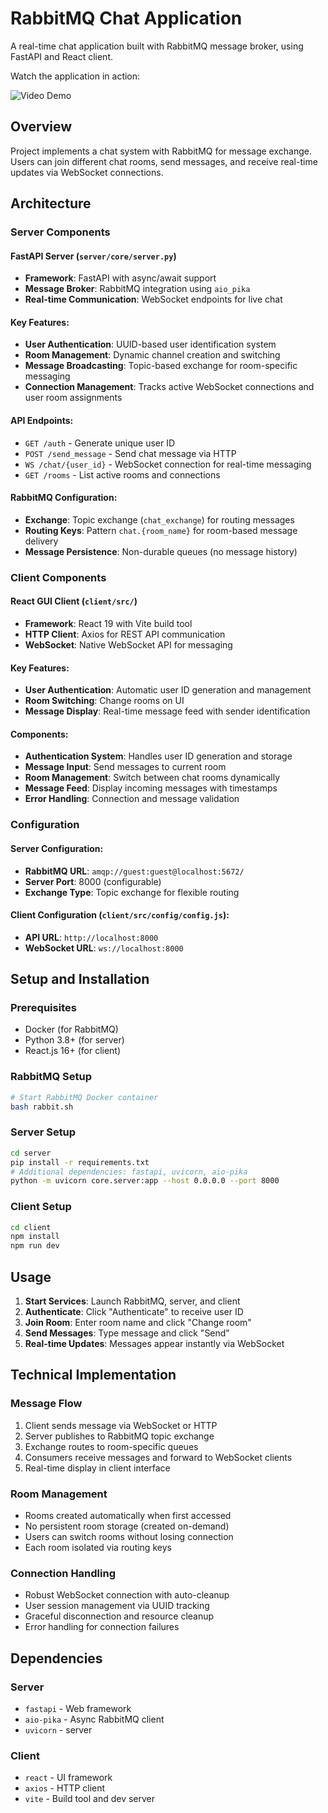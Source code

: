 # RabbitMQ Chat Application

A real-time chat application built with RabbitMQ message broker, using FastAPI and React client.

Watch the application in action:

![Video Demo](./assets/demo.gif)

## Overview

Project implements a chat system with RabbitMQ for message exchange. Users can join different chat rooms, send messages, and receive real-time updates via WebSocket connections.

## Architecture

### Server Components

#### **FastAPI Server** (`server/core/server.py`)
- **Framework**: FastAPI with async/await support
- **Message Broker**: RabbitMQ integration using `aio_pika`
- **Real-time Communication**: WebSocket endpoints for live chat

#### **Key Features**:
- **User Authentication**: UUID-based user identification system
- **Room Management**: Dynamic channel creation and switching
- **Message Broadcasting**: Topic-based exchange for room-specific messaging
- **Connection Management**: Tracks active WebSocket connections and user room assignments

#### **API Endpoints**:
- `GET /auth` - Generate unique user ID
- `POST /send_message` - Send chat message via HTTP
- `WS /chat/{user_id}` - WebSocket connection for real-time messaging
- `GET /rooms` - List active rooms and connections

#### **RabbitMQ Configuration**:
- **Exchange**: Topic exchange (`chat_exchange`) for routing messages
- **Routing Keys**: Pattern `chat.{room_name}` for room-based message delivery
- **Message Persistence**: Non-durable queues (no message history)

### Client Components

#### **React GUI Client** (`client/src/`)
- **Framework**: React 19 with Vite build tool
- **HTTP Client**: Axios for REST API communication
- **WebSocket**: Native WebSocket API for messaging

#### **Key Features**:
- **User Authentication**: Automatic user ID generation and management
- **Room Switching**: Change rooms on UI
- **Message Display**: Real-time message feed with sender identification

#### **Components**:
- **Authentication System**: Handles user ID generation and storage
- **Message Input**: Send messages to current room
- **Room Management**: Switch between chat rooms dynamically
- **Message Feed**: Display incoming messages with timestamps
- **Error Handling**: Connection and message validation

### Configuration

#### **Server Configuration**:
- **RabbitMQ URL**: `amqp://guest:guest@localhost:5672/`
- **Server Port**: 8000 (configurable)
- **Exchange Type**: Topic exchange for flexible routing

#### **Client Configuration** (`client/src/config/config.js`):
- **API URL**: `http://localhost:8000`
- **WebSocket URL**: `ws://localhost:8000`

## Setup and Installation

### Prerequisites
- Docker (for RabbitMQ)
- Python 3.8+ (for server)
- React.js 16+ (for client)

### RabbitMQ Setup
```bash
# Start RabbitMQ Docker container
bash rabbit.sh
```

### Server Setup
```bash
cd server
pip install -r requirements.txt
# Additional dependencies: fastapi, uvicorn, aio-pika
python -m uvicorn core.server:app --host 0.0.0.0 --port 8000
```

### Client Setup
```bash
cd client
npm install
npm run dev
```

## Usage

1. **Start Services**: Launch RabbitMQ, server, and client
2. **Authenticate**: Click "Authenticate" to receive user ID
3. **Join Room**: Enter room name and click "Change room"
4. **Send Messages**: Type message and click "Send"
5. **Real-time Updates**: Messages appear instantly via WebSocket

## Technical Implementation

### Message Flow
1. Client sends message via WebSocket or HTTP
2. Server publishes to RabbitMQ topic exchange
3. Exchange routes to room-specific queues
4. Consumers receive messages and forward to WebSocket clients
5. Real-time display in client interface

### Room Management
- Rooms created automatically when first accessed
- No persistent room storage (created on-demand)
- Users can switch rooms without losing connection
- Each room isolated via routing keys

### Connection Handling
- Robust WebSocket connection with auto-cleanup
- User session management via UUID tracking
- Graceful disconnection and resource cleanup
- Error handling for connection failures

## Dependencies

### Server
- `fastapi` - Web framework
- `aio-pika` - Async RabbitMQ client
- `uvicorn` - server

### Client
- `react` - UI framework
- `axios` - HTTP client
- `vite` - Build tool and dev server
